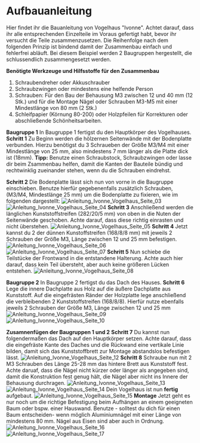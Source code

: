 # Aufbauanleitung

Hier findet ihr die Bauanleitung von Vogelhaus "Ivonne". Achtet darauf, dass ihr alle entsprechenden Einzelteile im Voraus gefertigt habt, bevor ihr versucht die Teile zusammenzusetzen. Die Reihenfolge nach dem folgenden Prinzip ist bindend damit der Zusammenbau einfach und fehlerfrei abläuft. Bei diesem Beispiel werden 2 Baugruppen hergestellt, die schlussendlich zusammengesetzt werden. 

__Benötigte Werkzeuge und Hilfsstoffe für den Zusammenbau__

1. Schraubendreher oder Akkuschrauber
3. Schraubzwingen oder mindestens eine helfende Person
4. Schrauben: Für den Bau der Behausung M3 zwischen 12 und 40 mm (12 Stk.)
   und für die Montage Nägel oder Schrauben M3-M5 mit einer Mindestlänge von 80 mm (2 Stk.)
5. Schleifpapier (Körnung 80-200) oder Holzpfeilen für Korrekturen oder abschließende Schönheitsarbeiten.

__Baugruppe 1__ In Baugruppe 1 fertigst du den Hauptkörper des Vogelhauses. 
__Schritt 1__ Zu Beginn werden die hölzernen Seitenwände mit der Bodenplatte verbunden. Hierzu benötigst du 3 Schraueben der Größe M3/M4 mit einer Mindestlänge von 25 mm, also mindestens 7 mm länger als die Platte dick ist (18mm).
__Tipp:__ Benutze einen Schraubstock, Schraubzwingen oder lasse dir beim Zsammenbau helfen, damit die Kanten der Bauteile bündig und rechtwinklig zueinander stehen, wenn du die Schrauben eindrehst. 


__Schritt 2__ Die Bodenplatte lässt sich nun von vorne in die Baugruppe einschieben. Benutze hierfür gegebenenfalls zusätzlich Schrauben, (M3/M4, Mindestlänge 25 mm) um die Bodenplatte zu fixieren, wie im folgenden dargestellt:
![Anleitung_Ivonne_Vogelhaus_Seite_03](https://github.com/user-attachments/assets/07aca519-f682-4046-8442-ba44e1345ed4)
![Anleitung_Ivonne_Vogelhaus_Seite_04](https://github.com/user-attachments/assets/0bdc11e3-aec7-42e2-87a1-39868e5a6254)
__Schritt 3__ Anschließend werden die länglichen Kunststoffstreifen (282/20/5 mm) von oben in die Nuten der Seitenwände geschoben. Achte darauf, dass diese richtig einrasten und nicht überstehen. 
![Anleitung_Ivonne_Vogelhaus_Seite_05](https://github.com/user-attachments/assets/ed380735-4216-464a-8b92-2b9ac171e2eb)
__Schritt 4__ Jetzt kannst du 2 der dünnen Kunstoffstreifen (168/8/8 mm) mit jeweils 2 Schrauben der Größe M3, Länge zwischen 12 und 25 mm befestigen. 
![Anleitung_Ivonne_Vogelhaus_Seite_06](https://github.com/user-attachments/assets/08f0d3f9-b80c-4a35-aaf6-bb36d454c325)
![Anleitung_Ivonne_Vogelhaus_Seite_07](https://github.com/user-attachments/assets/cd19d843-6154-42f3-9343-c2e802b60f3d)
__Schritt 5__ Nun schiebe die Teilstücke der Frontwand in die entstandene Halterung. Achte auch hier darauf, dass kein Teil übersteht, aber auch keine größeren Lücken entstehen.
![Anleitung_Ivonne_Vogelhaus_Seite_08](https://github.com/user-attachments/assets/8747fabc-4eb5-4701-a81a-5d3df428ff55)

__Baugruppe 2__ In Baugruppe 2 fertigst du das Dach des Hauses. 
__Schritt 6__ Lege die innere Dachplatte aus Holz auf die äußere Dachplatte aus Kunststoff. Auf die eingefrästen Ränder der Holzplatte lege anschließend die verbleibenden 2 Kunststoffstreifen (168/8/8). Hierfür nutze ebenfalls jeweils 2 Schrauben der Größe M3, Länge zwischen 12 und 25 mm
![Anleitung_Ivonne_Vogelhaus_Seite_09](https://github.com/user-attachments/assets/ae52f04c-bf05-4852-b7ec-3f9022bbed59)
![Anleitung_Ivonne_Vogelhaus_Seite_10](https://github.com/user-attachments/assets/c3067cea-d0db-4c12-9eac-1406e4a12e47)

__Zusamnenfügen der Baugruppen 1 und 2__ 
__Schritt 7__ Du kannst nun folgendermaßen das Dach auf den Hauptkörper setzen. Achte darauf, dass die eingefräste Kante des Daches und die Rückwand eine vertikale Linie bilden, damit sich das Kunststoffbrett zur Montage abstandslos befestigen lässt. 
![Anleitung_Ivonne_Vogelhaus_Seite_12](https://github.com/user-attachments/assets/ae61cd50-c2e6-47c7-8e68-17af5400a305)
__Schritt 8__ Schraube nun mit 2 M3 Schrauben des Länge 25-28 mm das hintere Brett aus Kunststoff fest. Achte daruaf, dass die Nägel nicht kürzer oder länger als angegeben sind, damit die Konstruktion fest genug hält, die Nägel aber nicht ins Innere der Behausung durchragen. 
![Anleitung_Ivonne_Vogelhaus_Seite_13](https://github.com/user-attachments/assets/a31b184d-b57e-4ede-a60a-de85bffa7696)
![Anleitung_Ivonne_Vogelhaus_Seite_14](https://github.com/user-attachments/assets/acc45eb2-c49a-4de1-8765-f94a06b8267b)
Dein Vogelhaus ist nun __fertig__ aufgebaut.
![Anleitung_Ivonne_Vogelhaus_Seite_15](https://github.com/user-attachments/assets/69299495-ba28-4a36-95f1-17f36f131779)
__Montage__ Jetzt geht es nur noch um die richtige Befestigung beim Aufhängen an einem geeigneten Baum oder bspw. einer Hauswand. Benutze - solltest du dich für einen Baum entscheiden-  wenn möglich Aluminiumnägel mit einer Länge von mindestens 80 mm. Nägel aus Eisen sind aber auch in Ordnung. 
![Anleitung_Ivonne_Vogelhaus_Seite_16](https://github.com/user-attachments/assets/da3dc67f-e229-430b-a8b8-fa2055f486c0)
![Anleitung_Ivonne_Vogelhaus_Seite_17](https://github.com/user-attachments/assets/356a4d5c-6d2e-465d-93ec-6138e5f40aee)














